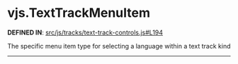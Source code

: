 <!-- GENERATED FROM SOURCE -->

# vjs.TextTrackMenuItem

__DEFINED IN__: [src/js/tracks/text-track-controls.js#L194](https://github.com/videojs/video.js/blob/master/src/js/tracks/text-track-controls.js#L194)  

The specific menu item type for selecting a language within a text track kind

---

